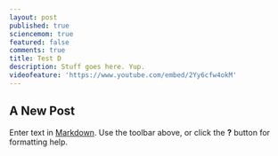 ```yaml
---
layout: post
published: true
sciencemom: true
featured: false
comments: true
title: Test D
description: Stuff goes here. Yup.
videofeature: 'https://www.youtube.com/embed/2Yy6cfw4okM'
---
```

## A New Post

Enter text in [Markdown](http://daringfireball.net/projects/markdown/). Use the toolbar above, or click the **?** button for formatting help.
